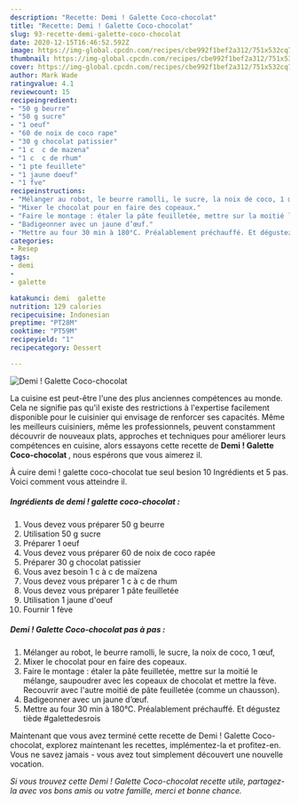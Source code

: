 ```yaml
---
description: "Recette: Demi ! Galette Coco-chocolat"
title: "Recette: Demi ! Galette Coco-chocolat"
slug: 93-recette-demi-galette-coco-chocolat
date: 2020-12-15T16:46:52.592Z
image: https://img-global.cpcdn.com/recipes/cbe992f1bef2a312/751x532cq70/demi-galette-coco-chocolat-photo-principale-de-la-recette.jpg
thumbnail: https://img-global.cpcdn.com/recipes/cbe992f1bef2a312/751x532cq70/demi-galette-coco-chocolat-photo-principale-de-la-recette.jpg
cover: https://img-global.cpcdn.com/recipes/cbe992f1bef2a312/751x532cq70/demi-galette-coco-chocolat-photo-principale-de-la-recette.jpg
author: Mark Wade
ratingvalue: 4.1
reviewcount: 15
recipeingredient:
- "50 g beurre"
- "50 g sucre"
- "1 oeuf"
- "60 de noix de coco rape"
- "30 g chocolat patissier"
- "1 c  c de mazena"
- "1 c  c de rhum"
- "1 pte feuillete"
- "1 jaune doeuf"
- "1 fve"
recipeinstructions:
- "Mélanger au robot, le beurre ramolli, le sucre, la noix de coco, 1 œuf,"
- "Mixer le chocolat pour en faire des copeaux."
- "Faire le montage : étaler la pâte feuilletée, mettre sur la moitié le mélange, saupoudrer avec les copeaux de chocolat et mettre la fève. Recouvrir avec l&#39;autre moitié de pâte feuilletée (comme un chausson)."
- "Badigeonner avec un jaune d’œuf."
- "Mettre au four 30 min à 180°C. Préalablement préchauffé. Et dégustez tiède #galettedesrois"
categories:
- Resep
tags:
- demi
- 
- galette

katakunci: demi  galette 
nutrition: 129 calories
recipecuisine: Indonesian
preptime: "PT28M"
cooktime: "PT59M"
recipeyield: "1"
recipecategory: Dessert

---
```



![Demi ! Galette Coco-chocolat](https://img-global.cpcdn.com/recipes/cbe992f1bef2a312/751x532cq70/demi-galette-coco-chocolat-photo-principale-de-la-recette.jpg)

La cuisine est peut-être l'une des plus anciennes compétences au monde. Cela ne signifie pas qu'il existe des restrictions à l'expertise facilement disponible pour le cuisinier qui envisage de renforcer ses capacités. Même les meilleurs cuisiniers, même les professionnels, peuvent constamment découvrir de nouveaux plats, approches et techniques pour améliorer leurs compétences en cuisine, alors essayons cette recette de <strong> Demi ! Galette Coco-chocolat </strong>, nous espérons que vous aimerez il.

<!--inarticleads1-->

À cuire demi ! galette coco-chocolat tue seul besion 10 Ingrédients et 5 pas. Voici comment vous atteindre il.

##### Ingrédients de demi ! galette coco-chocolat :

1. Vous devez vous préparer 50 g beurre
1. Utilisation 50 g sucre
1. Préparer 1 oeuf
1. Vous devez vous préparer 60 de noix de coco rapée
1. Préparer 30 g chocolat patissier
1. Vous avez besoin 1 c à c de maïzena
1. Vous devez vous préparer 1 c à c de rhum
1. Vous devez vous préparer 1 pâte feuilletée
1. Utilisation 1 jaune d&#39;oeuf
1. Fournir 1 fève




<!--inarticleads2-->

##### Demi ! Galette Coco-chocolat pas à pas :

1. Mélanger au robot, le beurre ramolli, le sucre, la noix de coco, 1 œuf,
1. Mixer le chocolat pour en faire des copeaux.
1. Faire le montage : étaler la pâte feuilletée, mettre sur la moitié le mélange, saupoudrer avec les copeaux de chocolat et mettre la fève. Recouvrir avec l&#39;autre moitié de pâte feuilletée (comme un chausson).
1. Badigeonner avec un jaune d’œuf.
1. Mettre au four 30 min à 180°C. Préalablement préchauffé. Et dégustez tiède #galettedesrois




<!--inarticleads1-->

<p>
Maintenant que vous avez terminé cette recette de Demi ! Galette Coco-chocolat, explorez maintenant les recettes, implémentez-la et profitez-en. Vous ne savez jamais - vous avez tout simplement découvert une nouvelle vocation.
</p>

<p>
<i>Si vous trouvez cette Demi ! Galette Coco-chocolat recette utile, partagez-la avec vos bons amis ou votre famille, merci et bonne chance.</i>
</p>
